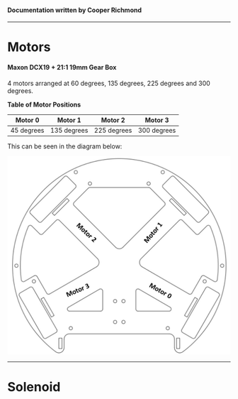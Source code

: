 

#### Documentation written by Cooper Richmond

-----

# Motors

#### Maxon DCX19 + 21:1 19mm Gear Box

4 motors arranged at 60 degrees, 135 degrees, 225 degrees and 300 degrees.

**Table of Motor Positions**

|  Motor 0   |   Motor 1   |   Motor 2   |   Motor 3   |
| :--------: | :---------: | :---------: | :---------: |
| 45 degrees | 135 degrees | 225 degrees | 300 degrees |

This can be seen in the diagram below:

![motorLayout](../images/motorLayout.jpg)



------



# Solenoid

